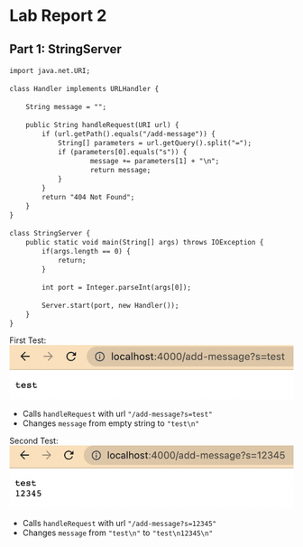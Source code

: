 # Lab Report 2

## Part 1: StringServer
```import java.io.IOException;
import java.net.URI;

class Handler implements URLHandler {

    String message = "";

    public String handleRequest(URI url) {
        if (url.getPath().equals("/add-message")) {
            String[] parameters = url.getQuery().split("=");
            if (parameters[0].equals("s")) {
                    message += parameters[1] + "\n";
                    return message;
            }
        }
        return "404 Not Found";
    }
}

class StringServer {
    public static void main(String[] args) throws IOException {
        if(args.length == 0) {
            return;
        }

        int port = Integer.parseInt(args[0]);

        Server.start(port, new Handler());
    }
}
``` 

First Test:  
![](https://raw.githubusercontent.com/alanycwang/cse15l-lab-reports/main/Screen%20Shot%202023-01-30%20at%208.29.28%20AM.png)
 - Calls ```handleRequest``` with url ```"/add-message?s=test"```
 - Changes ```message``` from empty string to ```"test\n"```
 
Second Test:  
![](https://raw.githubusercontent.com/alanycwang/cse15l-lab-reports/main/Screen%20Shot%202023-01-30%20at%208.29.43%20AM.png)
 - Calls ```handleRequest``` with url ```"/add-message?s=12345"```
 - Changes ```message``` from ```"test\n"``` to ```"test\n12345\n"```
